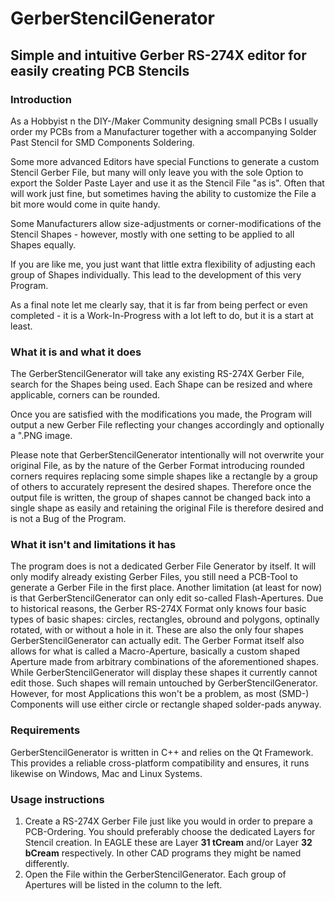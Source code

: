 # GerberStencilGenerator
Simple and intuitive Gerber RS-274X editor for easily creating PCB Stencils
---
### Introduction

As a Hobbyist n the DIY-/Maker Community designing small PCBs I usually order my PCBs from a Manufacturer together with a accompanying Solder Past Stencil for SMD Components Soldering.

Some more advanced Editors have special Functions to generate a custom Stencil Gerber File, but many will only leave you with the sole Option to export the Solder Paste Layer and use it as the Stencil File "as is". 
Often that will work just fine, but sometimes having the ability to customize the File a bit more would come in quite handy.

Some Manufacturers allow size-adjustments or corner-modifications of the Stencil Shapes - however, mostly with one setting to be applied to all Shapes equally.

If you are like me, you just want that little extra flexibility of adjusting each group of Shapes individually. This lead to the development of this very Program.

As a final note let me clearly say, that it is far from being perfect or even completed - it is a Work-In-Progress with a lot left to do, but it is a start at least. 

### What it is and what it does
The GerberStencilGenerator will take any existing RS-274X Gerber File, search for the Shapes being used.
Each Shape can be resized and where applicable, corners can be rounded. 

Once you are satisfied with the modifications you made, the Program will output a new Gerber File reflecting your changes accordingly and optionally a ".PNG image.

Please note that GerberStencilGenerator intentionally will not overwrite your original File, as by the nature of the Gerber Format introducing rounded corners requires replacing some simple shapes like a rectangle by a group of others to accurately represent the desired shapes. Therefore once the output file is written, the group of shapes cannot be changed back into a single shape as easily and retaining the original File is therefore desired and is not a Bug of the Program.

### What it isn't and limitations it has
The program does is not a dedicated Gerber File Generator by itself. It will only modify already existing Gerber Files, you still need a PCB-Tool to generate a Gerber File in the first place.
Another limitation (at least for now) is that GerberStencilGenerator can only edit so-called Flash-Apertures.
Due to historical reasons, the Gerber RS-274X Format only knows four basic types of basic shapes: circles, rectangles, obround and polygons, optinally rotated, with or without a hole in it.
These are also the only four shapes GerberStencilGenerator can actually edit. The Gerber Format itself also allows for what is called a Macro-Aperture, basically a custom shaped Aperture made from arbitrary combinations of the aforementioned shapes.
While GerberStencilGenerator will display these shapes it currently cannot edit those. Such shapes will remain untouched by GerberStencilGenerator. However, for most Applications this won't be a problem, as most (SMD-) Components will use either circle or rectangle shaped solder-pads anyway.

### Requirements
GerberStencilGenerator is written in C++ and relies on the Qt Framework.
This provides a reliable cross-platform compatibility and ensures, it runs likewise on Windows, Mac and Linux Systems.

### Usage instructions
1. Create a RS-274X Gerber File just like you would in order to prepare a PCB-Ordering.
   You should preferably choose the dedicated Layers for Stencil creation. In EAGLE these are Layer **31 tCream** and/or Layer **32 bCream** respectively. In other CAD programs they might be named differently.
2. Open the File within the GerberStencilGenerator.
    Each group of Apertures will be listed in the column to the left.
